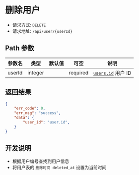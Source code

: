# 删除用户

- 请求方式: `DELETE`
- 请求地址: `/api/user/{userId}`

## Path 参数

| 参数名 | 类型    | 默认值 | 可空     | 说明                         |
| ------ | ------- | ------ | -------- | ---------------------------- |
| userId | integer |        | required | [`users.id`][用户表] 用户 ID |


## 返回结果

```json
{
    "err_code": 0,
    "err_msg": "success",
    "data": {
        "user_id": "user.id",
    }
}
```


## 开发说明

- 根据用户编号查找到用户信息
- 将用户表的 `删除时间 deleted_at` 设置为当前时间


[用户表]: ../../database/user/users
